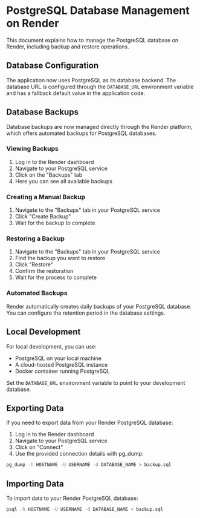 # PostgreSQL Database Management on Render

This document explains how to manage the PostgreSQL database on Render, including backup and restore operations.

## Database Configuration

The application now uses PostgreSQL as its database backend. The database URL is configured through the `DATABASE_URL` environment variable and has a fallback default value in the application code.

## Database Backups

Database backups are now managed directly through the Render platform, which offers automated backups for PostgreSQL databases.

### Viewing Backups

1. Log in to the Render dashboard
2. Navigate to your PostgreSQL service
3. Click on the "Backups" tab
4. Here you can see all available backups

### Creating a Manual Backup

1. Navigate to the "Backups" tab in your PostgreSQL service
2. Click "Create Backup"
3. Wait for the backup to complete

### Restoring a Backup

1. Navigate to the "Backups" tab in your PostgreSQL service
2. Find the backup you want to restore
3. Click "Restore"
4. Confirm the restoration
5. Wait for the process to complete

### Automated Backups

Render automatically creates daily backups of your PostgreSQL database. You can configure the retention period in the database settings.

## Local Development

For local development, you can use:

- PostgreSQL on your local machine
- A cloud-hosted PostgreSQL instance
- Docker container running PostgreSQL

Set the `DATABASE_URL` environment variable to point to your development database.

## Exporting Data

If you need to export data from your Render PostgreSQL database:

1. Log in to the Render dashboard
2. Navigate to your PostgreSQL service
3. Click on "Connect"
4. Use the provided connection details with pg_dump:

```bash
pg_dump -h HOSTNAME -U USERNAME -d DATABASE_NAME > backup.sql
```

## Importing Data

To import data to your Render PostgreSQL database:

```bash
psql -h HOSTNAME -U USERNAME -d DATABASE_NAME < backup.sql
```
